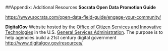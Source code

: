 ##Appendix: Additional Resources
**Socrata Open Data Promotion Guide**

https://www.socrata.com/open-data-field-guide/engage-your-community/

**DigitalGov**
Website hosted by the [Office of Citizen Services and Innovative Technologies](http://www.gsa.gov/portal/category/25729) in the U.S. [General Services Administration](http://www.gsa.gov/portal/category/100000). The purpose is to help agencies build a 21st century digital government
http://www.digitalgov.gov/resources/